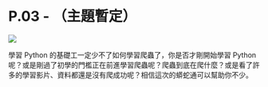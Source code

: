 # P.03 - （主題暫定）

![](https://i.imgur.com/hbkjtJF.jpg)


學習 Python 的基礎工一定少不了如何學習爬蟲了，你是否才剛開始學習 Python 呢？或是剛過了初學的門檻正在前進學習爬蟲呢？爬蟲到底在爬什麼？或是看了許多的學習影片、資料都還是沒有爬成功呢？相信這次的蟒蛇通可以幫助你不少。
